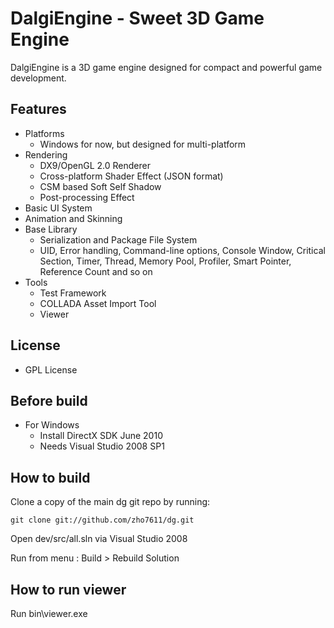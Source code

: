DalgiEngine - Sweet 3D Game Engine
==================================

DalgiEngine is a 3D game engine designed for compact and powerful game development. 

Features
--------

- Platforms
   - Windows for now, but designed for multi-platform
- Rendering
   - DX9/OpenGL 2.0 Renderer
   - Cross-platform Shader Effect (JSON format)
   - CSM based Soft Self Shadow
   - Post-processing Effect
- Basic UI System
- Animation and Skinning
- Base Library
   - Serialization and Package File System
   - UID, Error handling, Command-line options, Console Window, Critical Section, Timer, Thread, Memory Pool, Profiler, Smart Pointer, Reference Count and so on
- Tools
   - Test Framework
   - COLLADA Asset Import Tool
   - Viewer

License
-------
- GPL License

Before build
------------
- For Windows
   - Install DirectX SDK June 2010
   - Needs Visual Studio 2008 SP1

How to build
------------

Clone a copy of the main dg git repo by running:

```dos
git clone git://github.com/zho7611/dg.git
```

Open dev/src/all.sln via Visual Studio 2008

Run from menu : Build > Rebuild Solution

How to run viewer
-----------------

Run bin\viewer.exe


